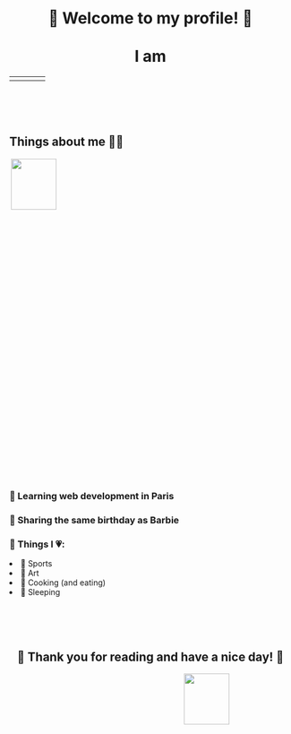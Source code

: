  <h1 align='center'>
🎀 Welcome to my profile! 🎀
<br><br>
  I am
  </h1>


<table>

<td>
<div style="width:100%;height:0;padding-bottom:113%;position:relative;">
<img width="50%" height="50%" style="position:absolute"  src="https://media.giphy.com/media/M1kwSqWl31wtCoMLiB/giphy.gif">
</div>
</td>

<td>
<div style="width:100%;height:0;padding-bottom:113%;position:relative;">
<img width="50%" height="50%" style="position:absolute" src="https://media.giphy.com/media/wHRrT9OBtvzCchB9rL/giphy.gif">
</div> 
</td>

<td>
<div style="width:100%;height:0;padding-bottom:113%;position:relative;">
<img width="50%" height="50%" style="position:absolute"src="https://media.giphy.com/media/B4ogVmM2h2VcN8Mjjw/giphy.gif">
</div>
</td>   

<td>
<div style="width:100%;height:0;padding-bottom:113%;position:relative;">  
<img width="50%" height="50%" style="position:absolute" src="https://media.giphy.com/media/wcgbmsxrSeEG1thAmI/giphy.gif">
</div>
</td>

</table>
 
<br><br><br>

## Things about me 💁‍♀️

<div style="width:100%;height:0;padding-bottom:113%;position:relative;">
<img width="40%" height="40%" style="position:absolute"  src="https://media.giphy.com/media/4d31t2t9fWGgU/giphy.gif" align="right">
</div>
 
###  🌺 Learning web development in Paris

### 🌺 Sharing the same birthday as Barbie


### 🌺 Things I 💗:
<li>
🥊 Sports
</li>
<li>
🎨 Art
</li>
<li>
🍰 Cooking (and eating)
</li>
  <li>
🛌 Sleeping
</li>

<br><br><br>

<div align="center">
 
## 🎀 Thank you for reading and have a nice day! 🎀

<div style="width:100%;height:0;padding-bottom:113%;position:relative;">
<img width="40%" height="40%" style="position:absolute"  src="https://media.giphy.com/media/F99PZtJC8Hxm0/giphy.gif">
</div>

</div>
                                                                                                                   

                                                                                                                          
                                                                                                                          
                                                                                                                          
  <!--**enas-elm/enas-elm** is a ✨ _special_ ✨ repository because its `README.md` (this file) appears on your GitHub profile.

Here are some ideas to get you started:

- 🔭 I’m currently working on ...
- 🌱 I’m currently learning ...
- 👯 I’m looking to collaborate on ...
- 🤔 I’m looking for help with ...
- 💬 Ask me about ...
- 📫 How to reach me: ...
- 😄 Pronouns: ...
- ⚡ Fun fact: ...
-->
